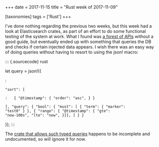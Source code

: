 +++
date = 2017-11-15
title = "Rust week of 2017-11-09"

[taxonomies]
tags = ['Rust']
+++

I've done nothing regarding the previous two weeks, but this week had a
look at Elasticsearch crates, as part of an effort to do some functional
testing of the system at work. What I found was [a forest of APIs]
without a good guide, but eventually ended up with something that
queries the DB and checks if certain injected data appears. I wish there
was an easy way of doing queries without having to resort to using the
json! macro:

::: {.sourcecode}
rust

let query = json!({

:

    "sort": [

    :   { "@timestamp": { "order": "asc", } }

    ], "query": { "bool": { "must": [ { "term": { "marker":
    "test0" } }, { "range": { "@timestamp": { "gte":
    "now-100s", "lte": "now", }}}, ] } }

});
:::

The [crate that allows such typed queries] happens to be incomplete and
undocumented, so will ignore it for now.

  [a forest of APIs]: https://docs.rs/elastic/*/elastic
  [crate that allows such typed queries]: https://github.com/elastic-rs/elastic/tree/master/src/queries
